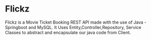 # Flickz
Flickz is a Movie Ticket Booking REST API made with the use of Java - Springboot and MySQL. It Uses Entity,Controller,Repository, Service Classes to abstract and encapsulate our java code from Client.
